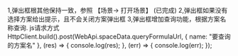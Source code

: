 1,弹出框根其他保持一致，参照 【场景-> 打开场景】
(已完成) 2,弹出框如果没有选择方案给出提示，且不会关闭方案弹出框
3,弹出框增加查询功能，根据方案名称查询.
    js请求方式
    HttpClient.build().post(WebApi.spaceData.queryFormulaUrl, {
        name: "要查询的方案名"
    }, (res) => {
        console.log(res);
    }, (err) => {
        console.log(err);
    });